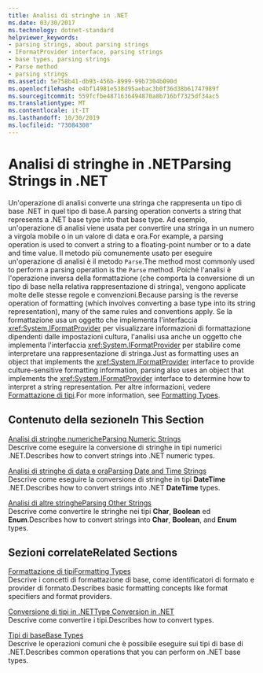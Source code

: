 ```yaml
---
title: Analisi di stringhe in .NET
ms.date: 03/30/2017
ms.technology: dotnet-standard
helpviewer_keywords:
- parsing strings, about parsing strings
- IFormatProvider interface, parsing strings
- base types, parsing strings
- Parse method
- parsing strings
ms.assetid: 5e758b41-db93-456b-8999-99b7304b090d
ms.openlocfilehash: e4bf14981e538d95aebac3b0f36d38b61747989f
ms.sourcegitcommit: 559fcfbe4871636494870a8b716bf7325df34ac5
ms.translationtype: MT
ms.contentlocale: it-IT
ms.lasthandoff: 10/30/2019
ms.locfileid: "73084308"
---
```

# <a name="parsing-strings-in-net"></a><span data-ttu-id="5ae93-102">Analisi di stringhe in .NET</span><span class="sxs-lookup"><span data-stu-id="5ae93-102">Parsing Strings in .NET</span></span>
<span data-ttu-id="5ae93-103">Un'operazione di analisi converte una stringa che rappresenta un tipo di base .NET in quel tipo di base.</span><span class="sxs-lookup"><span data-stu-id="5ae93-103">A parsing operation converts a string that represents a .NET base type into that base type.</span></span> <span data-ttu-id="5ae93-104">Ad esempio, un'operazione di analisi viene usata per convertire una stringa in un numero a virgola mobile o in un valore di data e ora.</span><span class="sxs-lookup"><span data-stu-id="5ae93-104">For example, a parsing operation is used to convert a string to a floating-point number or to a date and time value.</span></span> <span data-ttu-id="5ae93-105">Il metodo più comunemente usato per eseguire un'operazione di analisi è il metodo `Parse`.</span><span class="sxs-lookup"><span data-stu-id="5ae93-105">The method most commonly used to perform a parsing operation is the `Parse` method.</span></span> <span data-ttu-id="5ae93-106">Poiché l'analisi è l'operazione inversa della formattazione (che comporta la conversione di un tipo di base nella relativa rappresentazione di stringa), vengono applicate molte delle stesse regole e convenzioni.</span><span class="sxs-lookup"><span data-stu-id="5ae93-106">Because parsing is the reverse operation of formatting (which involves converting a base type into its string representation), many of the same rules and conventions apply.</span></span> <span data-ttu-id="5ae93-107">Se la formattazione usa un oggetto che implementa l'interfaccia <xref:System.IFormatProvider> per visualizzare informazioni di formattazione dipendenti dalle impostazioni cultura, l'analisi usa anche un oggetto che implementa l'interfaccia <xref:System.IFormatProvider> per stabilire come interpretare una rappresentazione di stringa.</span><span class="sxs-lookup"><span data-stu-id="5ae93-107">Just as formatting uses an object that implements the <xref:System.IFormatProvider> interface to provide culture-sensitive formatting information, parsing also uses an object that implements the <xref:System.IFormatProvider> interface to determine how to interpret a string representation.</span></span> <span data-ttu-id="5ae93-108">Per altre informazioni, vedere [Formattazione di tipi](../../../docs/standard/base-types/formatting-types.md).</span><span class="sxs-lookup"><span data-stu-id="5ae93-108">For more information, see [Formatting Types](../../../docs/standard/base-types/formatting-types.md).</span></span>  
  
## <a name="in-this-section"></a><span data-ttu-id="5ae93-109">Contenuto della sezione</span><span class="sxs-lookup"><span data-stu-id="5ae93-109">In This Section</span></span>  
 [<span data-ttu-id="5ae93-110">Analisi di stringhe numeriche</span><span class="sxs-lookup"><span data-stu-id="5ae93-110">Parsing Numeric Strings</span></span>](../../../docs/standard/base-types/parsing-numeric.md)  
 <span data-ttu-id="5ae93-111">Descrive come eseguire la conversione di stringhe in tipi numerici .NET.</span><span class="sxs-lookup"><span data-stu-id="5ae93-111">Describes how to convert strings into .NET numeric types.</span></span>  
  
 [<span data-ttu-id="5ae93-112">Analisi di stringhe di data e ora</span><span class="sxs-lookup"><span data-stu-id="5ae93-112">Parsing Date and Time Strings</span></span>](../../../docs/standard/base-types/parsing-datetime.md)  
 <span data-ttu-id="5ae93-113">Descrive come eseguire la conversione di stringhe in tipi **DateTime** .NET.</span><span class="sxs-lookup"><span data-stu-id="5ae93-113">Describes how to convert strings into .NET **DateTime** types.</span></span>  
  
 [<span data-ttu-id="5ae93-114">Analisi di altre stringhe</span><span class="sxs-lookup"><span data-stu-id="5ae93-114">Parsing Other Strings</span></span>](../../../docs/standard/base-types/parsing-other.md)  
 <span data-ttu-id="5ae93-115">Descrive come convertire le stringhe nei tipi **Char**, **Boolean** ed **Enum**.</span><span class="sxs-lookup"><span data-stu-id="5ae93-115">Describes how to convert strings into **Char**, **Boolean**, and **Enum** types.</span></span>  
  
## <a name="related-sections"></a><span data-ttu-id="5ae93-116">Sezioni correlate</span><span class="sxs-lookup"><span data-stu-id="5ae93-116">Related Sections</span></span>  
 [<span data-ttu-id="5ae93-117">Formattazione di tipi</span><span class="sxs-lookup"><span data-stu-id="5ae93-117">Formatting Types</span></span>](../../../docs/standard/base-types/formatting-types.md)  
 <span data-ttu-id="5ae93-118">Descrive i concetti di formattazione di base, come identificatori di formato e provider di formato.</span><span class="sxs-lookup"><span data-stu-id="5ae93-118">Describes basic formatting concepts like format specifiers and format providers.</span></span>  
  
 [<span data-ttu-id="5ae93-119">Conversione di tipi in .NET</span><span class="sxs-lookup"><span data-stu-id="5ae93-119">Type Conversion in .NET</span></span>](../../../docs/standard/base-types/type-conversion.md)  
 <span data-ttu-id="5ae93-120">Descrive come convertire i tipi.</span><span class="sxs-lookup"><span data-stu-id="5ae93-120">Describes how to convert types.</span></span>  
  
 [<span data-ttu-id="5ae93-121">Tipi di base</span><span class="sxs-lookup"><span data-stu-id="5ae93-121">Base Types</span></span>](../../../docs/standard/base-types/index.md)  
 <span data-ttu-id="5ae93-122">Descrive le operazioni comuni che è possibile eseguire sui tipi di base di .NET.</span><span class="sxs-lookup"><span data-stu-id="5ae93-122">Describes common operations that you can perform on .NET base types.</span></span>
